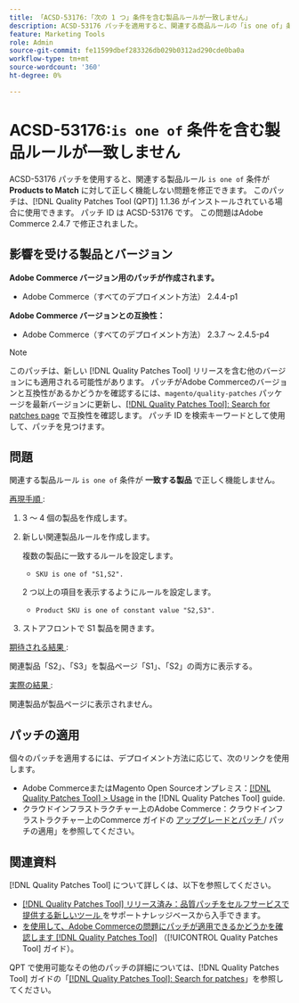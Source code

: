 ```yaml
---
title: 「ACSD-53176:「次の 1 つ」条件を含む製品ルールが一致しません」
description: ACSD-53176 パッチを適用すると、関連する商品ルールの「is one of」条件が「Products to Match」で正しく機能しないAdobe Commerceの問題を修正できます。
feature: Marketing Tools
role: Admin
source-git-commit: fe11599dbef283326db029b0312ad290cde0ba0a
workflow-type: tm+mt
source-wordcount: '360'
ht-degree: 0%

---
```


# ACSD-53176:`is one of` 条件を含む製品ルールが一致しません

ACSD-53176 パッチを使用すると、関連する製品ルール `is one of` 条件が **Products to Match** に対して正しく機能しない問題を修正できます。 このパッチは、[!DNL Quality Patches Tool (QPT)] 1.1.36 がインストールされている場合に使用できます。 パッチ ID は ACSD-53176 です。 この問題はAdobe Commerce 2.4.7 で修正されました。

## 影響を受ける製品とバージョン

**Adobe Commerce バージョン用のパッチが作成されます。**

* Adobe Commerce（すべてのデプロイメント方法） 2.4.4-p1

**Adobe Commerce バージョンとの互換性：**

* Adobe Commerce（すべてのデプロイメント方法） 2.3.7 ～ 2.4.5-p4

>[!NOTE]
>
>このパッチは、新しい [!DNL Quality Patches Tool] リリースを含む他のバージョンにも適用される可能性があります。 パッチがAdobe Commerceのバージョンと互換性があるかどうかを確認するには、`magento/quality-patches` パッケージを最新バージョンに更新し、[[!DNL Quality Patches Tool]: Search for patches page](https://experienceleague.adobe.com/tools/commerce-quality-patches/index.html?lang=ja) で互換性を確認します。 パッチ ID を検索キーワードとして使用して、パッチを見つけます。

## 問題

関連する製品ルール `is one of` 条件が **一致する製品** で正しく機能しません。

<u> 再現手順 </u>:

1. 3 ～ 4 個の製品を作成します。
1. 新しい関連製品ルールを作成します。

   複数の製品に一致するルールを設定します。
   * `SKU is one of "S1,S2".`

   2 つ以上の項目を表示するようにルールを設定します。
   * `Product SKU is one of constant value "S2,S3".`

1. ストアフロントで S1 製品を開きます。

<u> 期待される結果 </u>:

関連製品「S2」、「S3」を製品ページ「S1」、「S2」の両方に表示する。

<u> 実際の結果 </u>:

関連製品が製品ページに表示されません。

## パッチの適用

個々のパッチを適用するには、デプロイメント方法に応じて、次のリンクを使用します。

* Adobe CommerceまたはMagento Open Sourceオンプレミス：[[!DNL Quality Patches Tool] > Usage](/help/tools/quality-patches-tool/usage.md) in the [!DNL Quality Patches Tool] guide.
* クラウドインフラストラクチャー上のAdobe Commerce：クラウドインフラストラクチャー上のCommerce ガイドの [ アップグレードとパッチ ](https://experienceleague.adobe.com/docs/commerce-cloud-service/user-guide/develop/upgrade/apply-patches.html?lang=ja)/ パッチの適用」を参照してください。

## 関連資料

[!DNL Quality Patches Tool] について詳しくは、以下を参照してください。

* [[!DNL Quality Patches Tool]  リリース済み：品質パッチをセルフサービスで提供する新しいツール ](https://experienceleague.adobe.com/ja/docs/commerce-knowledge-base/kb/announcements/commerce-announcements/magento-quality-patches-released-new-tool-to-self-serve-quality-patches) をサポートナレッジベースから入手できます。
* [ を使用して、Adobe Commerceの問題にパッチが適用できるかどうかを確認します  [!DNL Quality Patches Tool]](/help/tools/quality-patches-tool/patches-available-in-qpt/check-patch-for-magento-issue-with-magento-quality-patches.md) （[!UICONTROL Quality Patches Tool] ガイド）。


QPT で使用可能なその他のパッチの詳細については、[!DNL Quality Patches Tool] ガイドの「[[!DNL Quality Patches Tool]: Search for patches](https://experienceleague.adobe.com/tools/commerce-quality-patches/index.html?lang=ja)」を参照してください。
